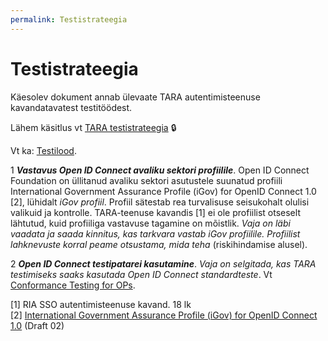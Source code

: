 ```yaml
---
permalink: Testistrateegia
---
```


# Testistrateegia

Käesolev dokument annab ülevaate TARA autentimisteenuse kavandatavatest testitöödest.

Lähem käsitlus vt [TARA testistrateegia](https://confluence.ria.ee/display/TARA/TARA+testistrateegia) &#128274;

Vt ka: [Testilood](Testilood). 

1  ***Vastavus Open ID Connect avaliku sektori profiilile***. Open ID Connect Foundation on üllitanud avaliku sektori asutustele suunatud profiili International Government Assurance Profile (iGov) for OpenID Connect 1.0 [2], lühidalt _iGov profiil_. Profiil sätestab rea turvalisuse seisukohalt olulisi valikuid ja kontrolle. TARA-teenuse kavandis [1] ei ole profiilist otseselt lähtutud, kuid profiiliga vastavuse tagamine on mõistlik. _Vaja on läbi vaadata ja saada kinnitus, kas tarkvara vastab iGov profiilile. Profiilist lahknevuste korral peame otsustama, mida teha_ (riskihindamise alusel).

2  ***Open ID Connect testipatarei kasutamine***. _Vaja on selgitada, kas TARA testimiseks saaks kasutada Open ID Connect standardteste_. Vt [Conformance Testing for OPs](http://openid.net/certification/testing/). 

[1] RIA SSO autentimisteenuse kavand. 18 lk<br>
[2] [International Government Assurance Profile (iGov) for OpenID Connect 1.0](http://openid.net/specs/openid-igov-openid-connect-1_0-02.html) (Draft 02)
